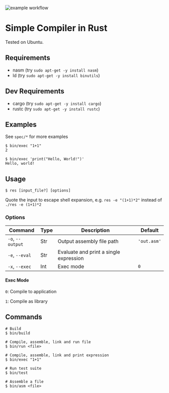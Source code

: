 ![example workflow](https://github.com/revers3ntropy/oxynium/actions/workflows/tests.yml/badge.svg)

# Simple Compiler in Rust

Tested on Ubuntu.

## Requirements

- nasm (try `sudo apt-get -y install nasm`)
- ld (try `sudo apt-get -y install binutils`)

## Dev Requirements

- cargo (try `sudo apt-get -y install cargo`)
- rustc (try `sudo apt-get -y install rustc`)

## Examples
See `spec/*` for more examples

```shell
$ bin/exec "1+1"
2
```
```shell
$ bin/exec 'print("Hello, World!")'
Hello, world!
```

## Usage

```shell
$ res [input_file?] [options]
```

Quote the input to escape shell expansion, 
e.g. `res -e "(1+1)*2"` instead of `./res -e (1+1)*2`

### Options

| Command          | Type | Description                            | Default     |
|------------------|------|----------------------------------------|-------------|
| `-o`, `--output` | Str  | Output assembly file path              | `'out.asm'` |
| `-e`, `--eval`   | Str  | Evaluate and print a single expression |             |
| `-x`, `--exec`   | Int  | Exec mode                              | `0`         |

#### Exec Mode
`0`: Compile to application

`1`: Compile as library

## Commands

```shell
# Build
$ bin/build

# Compile, assemble, link and run file
$ bin/run <file>

# Compile, assemble, link and print expression
$ bin/exec "1+1"

# Run test suite
$ bin/test

# Assemble a file
$ bin/asm <file>
```